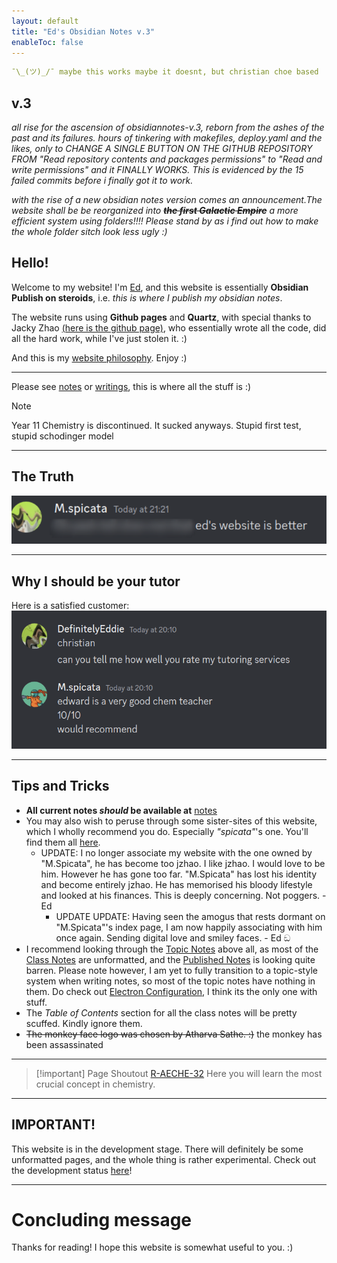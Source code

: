 ```yaml
---
layout: default
title: "Ed's Obsidian Notes v.3"
enableToc: false
---
```





```yaml {title="Funny quote from me (past website)(this is prehistoric)"}
¯\_(ツ)_/¯ maybe this works maybe it doesnt, but christian choe based
```

## v.3
*all rise for the ascension of obsidiannotes-v.3, reborn from the ashes of the past and its failures. hours of tinkering with makefiles, deploy.yaml and the likes, only to CHANGE A SINGLE BUTTON ON THE GITHUB REPOSITORY FROM "Read repository contents and packages permissions" to "Read and write permissions" and it FINALLY WORKS. This is evidenced by the 15 failed commits before i finally got it to work.*

*with the rise of a new obsidian notes version comes an announcement.The website shall be be reorganized into **~~the first Galactic Empire~~** a more efficient system using folders!!!! Please stand by as i find out how to make the whole folder sitch look less ugly :)*

## Hello!

Welcome to my website! I'm [Ed](about.md), and this website is essentially **Obsidian Publish on steroids**, i.e. *this is where I publish my obsidian notes*. 

The website runs using **Github pages** and **Quartz**, with special thanks to Jacky Zhao [(here is the github page)](https://github.com/jackyzha0), who essentially wrote all the code, did all the hard work, while I've just stolen it. :)

And this is my [website philosophy](20-12-2022%20Website%20Philosophy). Enjoy :)

___

Please see [notes](notes.md) or [writings](Writings.md), this is where all the stuff is :)

> [!NOTE]
> Year 11 Chemistry is discontinued. It sucked anyways. Stupid first test, stupid schodinger model

___

## The Truth

![](000_Files/000a_images/fax.png)

---
## Why I should be your tutor
Here is a satisfied customer:
![](000_Files/000a_images/christian%20review.png)


___

## Tips and Tricks

- **All current notes *should* be available at** [notes](notes.md) 
- You may also wish to peruse through some sister-sites of this website, which I wholly recommend you do. Especially *"spicata"*'s one. You'll find them all [here](https://notes-coalition.github.io/).
	- UPDATE: I no longer associate my website with the one owned by "M.Spicata", he has become too jzhao. I like jzhao. I would  love to be him. However he has gone too far. "M.Spicata" has lost his identity and become entirely jzhao. He has memorised his bloody lifestyle and looked at his finances. This is deeply concerning. Not poggers. - Ed
		- UPDATE UPDATE: Having seen the amogus that rests dormant on "M.Spicata"'s index page, I am now happily associating with him once again. Sending digital love and smiley faces. - Ed ඞ
- I recommend looking through the [Topic Notes](AECHE%20Topic%20Notes.md) above all, as most of the [Class Notes](AECHE%20Class%20Notes.md) are unformatted, and the [Published Notes](AECHE%20Published%20Notes.md) is looking quite barren. Please note however, I am yet to fully transition to a topic-style system when writing notes, so most of the topic notes have nothing in them. Do check out [Electron Configuration](Electron%20Configuration.md), I think its the only one with stuff.
- The *Table of Contents* section for all the class notes will be pretty scuffed.  Kindly ignore them.
- ~~The monkey face logo was chosen by Atharva Sathe. :)~~ the monkey has been assassinated

___

> [!important] Page Shoutout
> [R-AECHE-32](R-AECHE-32.md)
> Here you will learn the most crucial concept in chemistry.

___

## IMPORTANT!

This website is in the development stage. There will definitely be some unformatted pages, and the whole thing is rather experimental. Check out the development status [here](Development%20Status.md)!

___

# Concluding message

Thanks for reading! I hope this website is somewhat useful to you. :)

